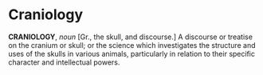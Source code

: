 # Craniology

**CRANIOLOGY**, _noun_ \[Gr., the skull, and discourse.\] A discourse or treatise on the cranium or skull; or the science which investigates the structure and uses of the skulls in various animals, particularly in relation to their specific character and intellectual powers.